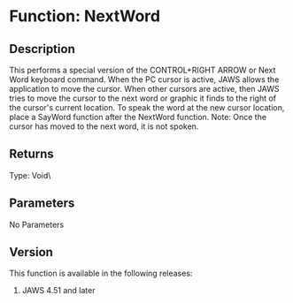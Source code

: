 # Function: NextWord

## Description

This performs a special version of the CONTROL+RIGHT ARROW or Next Word
keyboard command. When the PC cursor is active, JAWS allows the
application to move the cursor. When other cursors are active, then JAWS
tries to move the cursor to the next word or graphic it finds to the
right of the cursor\'s current location. To speak the word at the new
cursor location, place a SayWord function after the NextWord function.
Note: Once the cursor has moved to the next word, it is not spoken.

## Returns

Type: Void\

## Parameters

No Parameters

## Version

This function is available in the following releases:

1.  JAWS 4.51 and later
